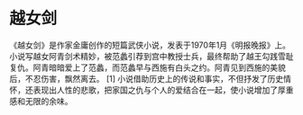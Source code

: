# 越女剑

《越女剑》是作家金庸创作的短篇武侠小说，发表于1970年1月《明报晚报》上。
小说写越女阿青剑术精妙，被范蠡引荐到宫中教授士兵，最终帮助了越王勾践雪耻复仇。阿青暗暗爱上了范蠡，而范蠡早与西施有白头之约。阿青见到西施的美貌后，不忍伤害，飘然离去。 [1] 
小说借助历史上的传说和事实，不但抒发了历史情怀，还表现出人性的悲歌，把家国之仇与个人的爱结合在一起，使小说增加了厚重感和无限的余味。